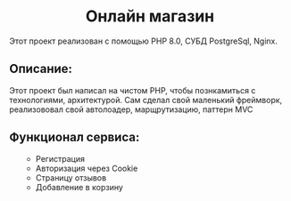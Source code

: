  <h1 align="center">Онлайн магазин</h1>
  <p> Этот проект реализован с помощью PHP 8.0, СУБД PostgreSql, Nginx.
 <h2>Описание:</h2>
  <p> Этот проект был написал на чистом PHP, чтобы познкамиться с технологиями, архитектурой. Сам сделал свой маленький фреймворк, реализововал свой автолоадер, марщрутизацию, паттерн MVC</p>
<h2>Функционал сервиса:</h2>
<ul>
 
- Регистрация
- Авторизация через Cookie 
- Страницу отзывов
- Добавление в корзину
    




